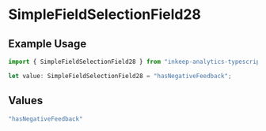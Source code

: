 # SimpleFieldSelectionField28

## Example Usage

```typescript
import { SimpleFieldSelectionField28 } from "inkeep-analytics-typescript/models/components";

let value: SimpleFieldSelectionField28 = "hasNegativeFeedback";
```

## Values

```typescript
"hasNegativeFeedback"
```